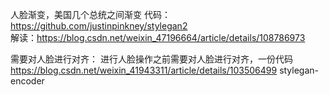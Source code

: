 人脸渐变，美国几个总统之间渐变
代码：https://github.com/justinpinkney/stylegan2  
解读：https://blog.csdn.net/weixin_47196664/article/details/108786973

需要对人脸进行对齐：
进行人脸操作之前需要对人脸进行对齐，一份代码
https://blog.csdn.net/weixin_41943311/article/details/103506499
stylegan-encoder